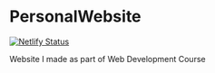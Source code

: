 # PersonalWebsite

[![Netlify Status](https://api.netlify.com/api/v1/badges/fd1eed58-917c-4f5a-af4d-136ce3fc993a/deploy-status)](https://app.netlify.com/sites/istoleabread/deploys)

Website I made as part of Web Development Course
